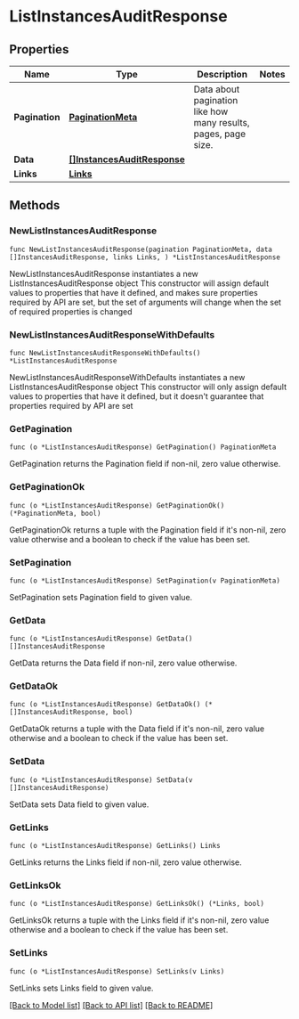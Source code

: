 # ListInstancesAuditResponse

## Properties

Name | Type | Description | Notes
------------ | ------------- | ------------- | -------------
**Pagination** | [**PaginationMeta**](PaginationMeta.md) | Data about pagination like how many results, pages, page size. | 
**Data** | [**[]InstancesAuditResponse**](InstancesAuditResponse.md) |  | 
**Links** | [**Links**](Links.md) |  | 

## Methods

### NewListInstancesAuditResponse

`func NewListInstancesAuditResponse(pagination PaginationMeta, data []InstancesAuditResponse, links Links, ) *ListInstancesAuditResponse`

NewListInstancesAuditResponse instantiates a new ListInstancesAuditResponse object
This constructor will assign default values to properties that have it defined,
and makes sure properties required by API are set, but the set of arguments
will change when the set of required properties is changed

### NewListInstancesAuditResponseWithDefaults

`func NewListInstancesAuditResponseWithDefaults() *ListInstancesAuditResponse`

NewListInstancesAuditResponseWithDefaults instantiates a new ListInstancesAuditResponse object
This constructor will only assign default values to properties that have it defined,
but it doesn't guarantee that properties required by API are set

### GetPagination

`func (o *ListInstancesAuditResponse) GetPagination() PaginationMeta`

GetPagination returns the Pagination field if non-nil, zero value otherwise.

### GetPaginationOk

`func (o *ListInstancesAuditResponse) GetPaginationOk() (*PaginationMeta, bool)`

GetPaginationOk returns a tuple with the Pagination field if it's non-nil, zero value otherwise
and a boolean to check if the value has been set.

### SetPagination

`func (o *ListInstancesAuditResponse) SetPagination(v PaginationMeta)`

SetPagination sets Pagination field to given value.


### GetData

`func (o *ListInstancesAuditResponse) GetData() []InstancesAuditResponse`

GetData returns the Data field if non-nil, zero value otherwise.

### GetDataOk

`func (o *ListInstancesAuditResponse) GetDataOk() (*[]InstancesAuditResponse, bool)`

GetDataOk returns a tuple with the Data field if it's non-nil, zero value otherwise
and a boolean to check if the value has been set.

### SetData

`func (o *ListInstancesAuditResponse) SetData(v []InstancesAuditResponse)`

SetData sets Data field to given value.


### GetLinks

`func (o *ListInstancesAuditResponse) GetLinks() Links`

GetLinks returns the Links field if non-nil, zero value otherwise.

### GetLinksOk

`func (o *ListInstancesAuditResponse) GetLinksOk() (*Links, bool)`

GetLinksOk returns a tuple with the Links field if it's non-nil, zero value otherwise
and a boolean to check if the value has been set.

### SetLinks

`func (o *ListInstancesAuditResponse) SetLinks(v Links)`

SetLinks sets Links field to given value.



[[Back to Model list]](../README.md#documentation-for-models) [[Back to API list]](../README.md#documentation-for-api-endpoints) [[Back to README]](../README.md)


